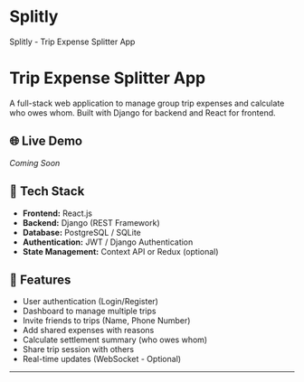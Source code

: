 # Splitly
Splitly - Trip Expense Splitter App

# Trip Expense Splitter App

A full-stack web application to manage group trip expenses and calculate who owes whom. Built with Django for backend and React for frontend.

## 🌐 Live Demo

*Coming Soon*

## 🔧 Tech Stack

- **Frontend:** React.js
- **Backend:** Django (REST Framework)
- **Database:** PostgreSQL / SQLite
- **Authentication:** JWT / Django Authentication
- **State Management:** Context API or Redux (optional)

## 🧩 Features

- User authentication (Login/Register)
- Dashboard to manage multiple trips
- Invite friends to trips (Name, Phone Number)
- Add shared expenses with reasons
- Calculate settlement summary (who owes whom)
- Share trip session with others
- Real-time updates (WebSocket - Optional)

------------------------------------------------------------------------------------------------------------------------------------------

